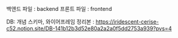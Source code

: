백앤드 파일 : backend
프론트 파일 : frontend



DB: 개념 스키마, 와이어프레임 정리본 : https://iridescent-cerise-c52.notion.site/DB-141b12b3d52e80a2a2a0f5dd2753a939?pvs=4

